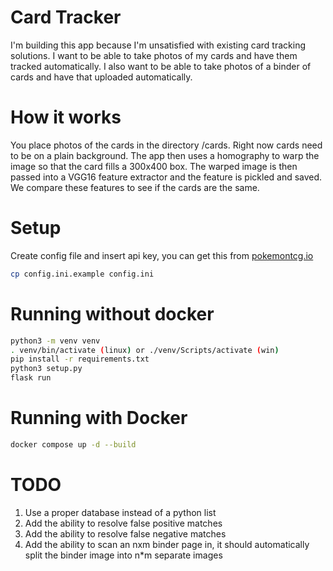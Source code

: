 ﻿# Card Tracker
I'm building this app because I'm unsatisfied with existing card tracking solutions. 
I want to be able to take photos of my cards and have them tracked automatically. 
I also want to be able to take photos of a binder of cards and have that uploaded automatically.

# How it works
You place photos of the cards in the directory /cards. 
Right now cards need to be on a plain background.
The app then uses a homography to warp the image so that the card fills a 300x400 box.
The warped image is then passed into a VGG16 feature extractor and the feature is pickled and saved. 
We compare these features to see if the cards are the same.

# Setup
Create config file and insert api key, you can get this from [pokemontcg.io](https://pokemontcg.io/)
```bash
cp config.ini.example config.ini
```

# Running without docker
```bash
python3 -m venv venv
. venv/bin/activate (linux) or ./venv/Scripts/activate (win)
pip install -r requirements.txt
python3 setup.py
flask run
```

# Running with Docker

```bash
docker compose up -d --build
```

# TODO
1. Use a proper database instead of a python list
2. Add the ability to resolve false positive matches
3. Add the ability to resolve false negative matches
4. Add the ability to scan an nxm binder page in, it should automatically split the binder image into n*m separate images
